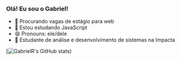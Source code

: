 ### Olá! Eu sou o Gabriel!

- 🔭 Procurando vagas de estágio para web
- 🌱 Estou estudando JavaScript
- 😄 Pronouns: ele/dele
- 📖 Estudante de análise e desenvolvimento de sistemas na Impacta



[![GabrielR's GitHub stats](https://github-readme-stats.vercel.app/api?username=gabrielrevolti&theme=tokyonight))
